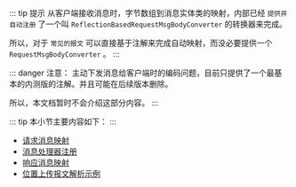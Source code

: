 

::: tip 提示
从客户端接收消息时，字节数组到消息实体类的映射，内部已经 `提供并自动注册` 了一个叫 `ReflectionBasedRequestMsgBodyConverter` 的转换器来完成。

所以，对于 `常见的报文` 可以直接基于注解来完成自动映射，而没必要提供一个 `RequestMsgBodyConverter` 。
:::

::: danger 注意： 
主动下发消息给客户端时的编码问题，目前只提供了一个最基本的内测版的注解。并且可能在后续版本删除。

所以，本文档暂时不会介绍这部分内容。
:::

::: tip
本小节主要内容如下：
:::

- [请求消息映射](./receive-msg-mapping.md)
- [消息处理器注册](./msg-handler-register.md)
- [响应消息映射](./send-msg-mapping.md)
- [位置上传报文解析示例](./location-msg-parse-demo.md)
